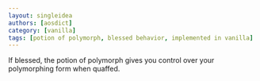 ```yaml
---
layout: singleidea
authors: [aosdict]
category: [vanilla]
tags: [potion of polymorph, blessed behavior, implemented in vanilla]
---
```

If blessed, the potion of polymorph gives you control over your polymorphing form when quaffed.
